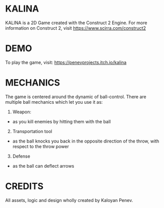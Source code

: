 # KALINA
KALINA is a 2D Game created with the Construct 2 Engine. For more information on Construct 2, visit https://www.scirra.com/construct2

# DEMO
To play the game, visit:
https://penevprojects.itch.io/kalina

# MECHANICS
The game is centered around the dynamic of ball-control.
There are multiple ball mechanics which let you use it as:
1. Weapon:
  - as you kill enemies by hitting them with the ball
2. Transportation tool
  - as the ball knocks you back in the opposite direction of the throw, with respect to the throw power
3. Defense
  - as the ball can deflect arrows

# CREDITS
All assets, logic and design wholly created by Kaloyan Penev.
